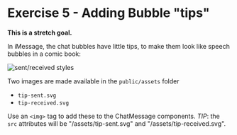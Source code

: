 # Exercise 5 - Adding Bubble "tips"

**This is a stretch goal.**

In iMessage, the chat bubbles have little tips, to make them look like speech bubbles in a comic book:

![sent/received styles](/__lecture/assets/exercise-3-with-tips.png)

Two images are made available in the `public/assets` folder

- `tip-sent.svg`
- `tip-received.svg`

Use an `<img>` tag to add these to the ChatMessage components. _TIP_: the `src` attributes will be "/assets/tip-sent.svg" and "/assets/tip-received.svg".
